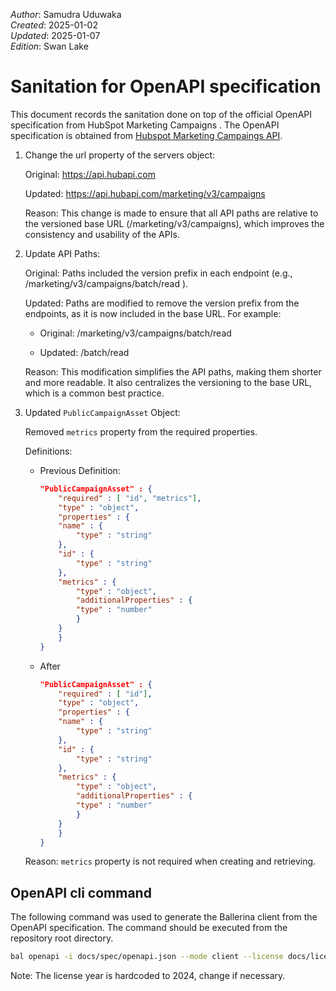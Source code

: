 _Author_:  Samudra Uduwaka \
_Created_: 2025-01-02 \
_Updated_: 2025-01-07 \
_Edition_: Swan Lake

# Sanitation for OpenAPI specification

This document records the sanitation done on top of the official OpenAPI specification from HubSpot Marketing Campaigns . 
The OpenAPI specification is obtained from [Hubspot Marketing Campaings API](https://developers.hubspot.com/docs/reference/api/marketing/campaigns).


[//]: # (TODO: Add sanitation details)
1.  Change the url property of the servers object:

    Original: https://api.hubapi.com 

    Updated: https://api.hubapi.com/marketing/v3/campaigns 

    Reason: This change is made to ensure that all API paths are relative to the versioned base URL (/marketing/v3/campaigns), which improves the consistency and usability of the APIs.

2.  Update API Paths:

    Original: Paths included the version prefix in each endpoint (e.g., /marketing/v3/campaigns/batch/read ).

    Updated: Paths are modified to remove the version prefix from the endpoints, as it is now included in the base URL. For example:

    - Original: /marketing/v3/campaigns/batch/read 

    - Updated: /batch/read 

    Reason: This modification simplifies the API paths, making them shorter and more readable. It also centralizes the versioning to the base URL, which is a common best practice.

3.  Updated `PublicCampaignAsset` Object:

    Removed `metrics` property from the required properties.

    Definitions: 

    - Previous Definition:

        ```json
        "PublicCampaignAsset" : {
            "required" : [ "id", "metrics"],
            "type" : "object",
            "properties" : {
            "name" : {
                "type" : "string"
            },
            "id" : {
                "type" : "string"
            },
            "metrics" : {
                "type" : "object",
                "additionalProperties" : {
                "type" : "number"
                }
            }
            }
        }
        ```

    - After

        ```json
        "PublicCampaignAsset" : {
            "required" : [ "id"],
            "type" : "object",
            "properties" : {
            "name" : {
                "type" : "string"
            },
            "id" : {
                "type" : "string"
            },
            "metrics" : {
                "type" : "object",
                "additionalProperties" : {
                "type" : "number"
                }
            }
            }
        }
        ```

    Reason: `metrics` property is not required when creating and retrieving.



## OpenAPI cli command

The following command was used to generate the Ballerina client from the OpenAPI specification. The command should be executed from the repository root directory.

```bash
bal openapi -i docs/spec/openapi.json --mode client --license docs/license.txt -o ballerina
```
Note: The license year is hardcoded to 2024, change if necessary.
